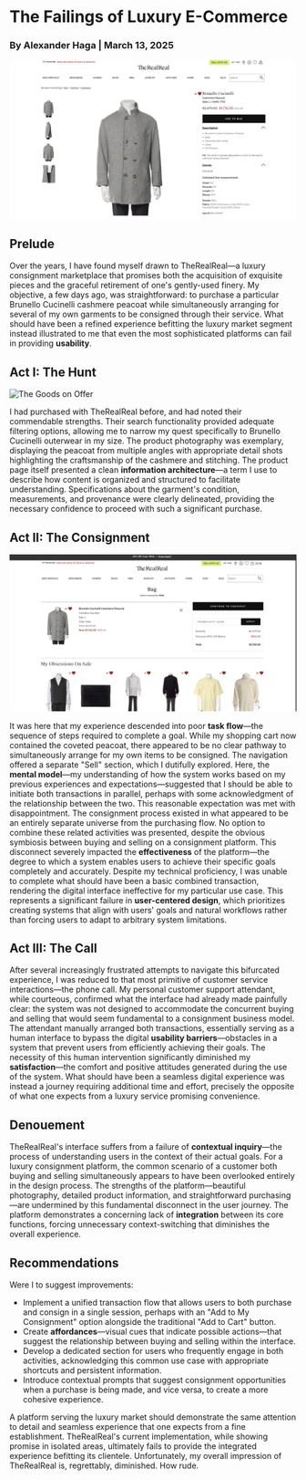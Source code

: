 # The Failings of Luxury E-Commerce

### By Alexander Haga | March 13, 2025

![The Peacoat in Question](image_2025-03-13_170502488.png)

## Prelude

Over the years, I have found myself drawn to TheRealReal—a luxury consignment marketplace that promises both the acquisition of exquisite pieces and the graceful retirement of one's gently-used finery. My objective, a few days ago, was straightforward: to purchase a particular Brunello Cucinelli cashmere peacoat while simultaneously arranging for several of my own garments to be consigned through their service.
What should have been a refined experience befitting the luxury market segment instead illustrated to me that even the most sophisticated platforms can fail in providing **usability**.

## Act I: The Hunt

![The Goods on Offer](https://github.com/user-attachments/assets/9f9a177b-4565-4df6-940d-2da4999f2a3c)


I had purchased with TheRealReal before, and had noted their commendable strengths. Their search functionality provided adequate filtering options, allowing me to narrow my quest specifically to Brunello Cucinelli outerwear in my size. The product photography was exemplary, displaying the peacoat from multiple angles with appropriate detail shots highlighting the craftsmanship of the cashmere and stitching.
The product page itself presented a clean **information architecture**—a term I use to describe how content is organized and structured to facilitate understanding. Specifications about the garment's condition, measurements, and provenance were clearly delineated, providing the necessary confidence to proceed with such a significant purchase.

## Act II: The Consignment

![The Shopping Cart](image_2025-03-13_170921350.png)

It was here that my experience descended into poor **task flow**—the sequence of steps required to complete a goal. While my shopping cart now contained the coveted peacoat, there appeared to be no clear pathway to simultaneously arrange for my own items to be consigned.
The navigation offered a separate "Sell" section, which I dutifully explored. Here, the **mental model**—my understanding of how the system works based on my previous experiences and expectations—suggested that I should be able to initiate both transactions in parallel, perhaps with some acknowledgment of the relationship between the two. This reasonable expectation was met with disappointment. 
The consignment process existed in what appeared to be an entirely separate universe from the purchasing flow. No option to combine these related activities was presented, despite the obvious symbiosis between buying and selling on a consignment platform. This disconnect severely impacted the **effectiveness** of the platform—the degree to which a system enables users to achieve their specific goals completely and accurately. Despite my technical proficiency, I was unable to complete what should have been a basic combined transaction, rendering the digital interface ineffective for my particular use case. This represents a significant failure in **user-centered design**, which prioritizes creating systems that align with users' goals and natural workflows rather than forcing users to adapt to arbitrary system limitations.

## Act III: The Call

After several increasingly frustrated attempts to navigate this bifurcated experience, I was reduced to that most primitive of customer service interactions—the phone call. My personal customer support attendant, while courteous, confirmed what the interface had already made painfully clear: the system was not designed to accommodate the concurrent buying and selling that would seem fundamental to a consignment business model.
The attendant manually arranged both transactions, essentially serving as a human interface to bypass the digital **usability barriers**—obstacles in a system that prevent users from efficiently achieving their goals. 
The necessity of this human intervention significantly diminished my **satisfaction**—the comfort and positive attitudes generated during the use of the system. What should have been a seamless digital experience was instead a journey requiring additional time and effort, precisely the opposite of what one expects from a luxury service promising convenience.

## Denouement

TheRealReal's interface suffers from a failure of **contextual inquiry**—the process of understanding users in the context of their actual goals. For a luxury consignment platform, the common scenario of a customer both buying and selling simultaneously appears to have been overlooked entirely in the design process.
The strengths of the platform—beautiful photography, detailed product information, and straightforward purchasing—are undermined by this fundamental disconnect in the user journey. The platform demonstrates a concerning lack of **integration** between its core functions, forcing unnecessary context-switching that diminishes the overall experience.

## Recommendations

Were I to suggest improvements:

- Implement a unified transaction flow that allows users to both purchase and consign in a single session, perhaps with an "Add to My Consignment" option alongside the traditional "Add to Cart" button.
- Create **affordances**—visual cues that indicate possible actions—that suggest the relationship between buying and selling within the interface.
- Develop a dedicated section for users who frequently engage in both activities, acknowledging this common use case with appropriate shortcuts and persistent information.
- Introduce contextual prompts that suggest consignment opportunities when a purchase is being made, and vice versa, to create a more cohesive experience.

A platform serving the luxury market should demonstrate the same attention to detail and seamless experience that one expects from a fine establishment. TheRealReal's current implementation, while showing promise in isolated areas, ultimately fails to provide the integrated experience befitting its clientele. Unfortunately, my overall impression of TheRealReal is, regrettably, diminished. How rude.

